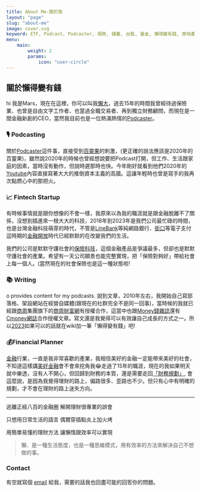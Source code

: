 ```yaml
---
title: About Me-關於我
layout: "page"
slug: "about-me"
image: cover.svg
keyword: ETF, Podcast, Podcaster, 保險, 儲蓄, 台股, 基金, 懶得變有錢, 房地產, 投資理財, 支出, 收入, 理財規劃, 瑪斯理財兩三事, 稅務, 總體經濟, 美股, 職涯心得, 股利收入, 複委託, 記帳, 讀書心得, 財務規劃, 財商, 貸款, 資產配置, 退休規劃, 開源節流
menu:
    main:
        weight: 2
        params:
            icon: "user-circle"
---
```


## 關於**懶得變有錢**

hi 我是Mars，現在在這裡，你可以叫我[懶大](http://www.facebook.com/lazytoberich)，過去15年的時間我曾經待過保險業、也曾是自由文字工作者、也當過全職交易者、再到獨立財務顧問，而現在是一間金融新創的CEO，當然我目前也是一位熱滿熱情的[Podcaster](https://solink.soundon.fm/lazytoberich)。

### 🎙️ Podcasting

關於[Podcaster](https://solink.soundon.fm/lazytoberich)這件事，直接受到[百靈果](https://www.bing.com/ck/a?!&&p=3c2419c40e1c3f11JmltdHM9MTY5NjgwOTYwMCZpZ3VpZD0zNDM4NmE1OS00YjIxLTYwYmMtMWY2My03OWZiNGE1ZjYxY2UmaW5zaWQ9NTIzMw&ptn=3&hsh=3&fclid=34386a59-4b21-60bc-1f63-79fb4a5f61ce&psq=%e7%99%be%e9%9d%88%e6%9e%9c&u=a1aHR0cHM6Ly93d3cuZmFjZWJvb2suY29tL2JhaWxpbmdndW9uZXdzLw&ntb=1)的刺激，(更正確的說法應該是2020年的百靈果)，雖然說2020年的時候也曾經想說要把Podcast打開，但工作、生活跟家庭的因素，當時沒有動作，但說時遲那時也快。今年剛好就看到他們2020年的[Youtube](https://www.youtube.com/watch?v=FkeY1xxGcWk)內容直接寫著大大的推倒資本主義的高牆。這讓年輕時也曾是寫手的我再次點燃心中的那把火。

### 📈 Fintech Startup

有時候事情就是跟你想像的不會一樣，我原來以為我的職涯就是跟金融脫離不了關係，沒想到插進來一根大大的科技，2018年到2023年是我們公司最忙碌的時間，也是台灣金融科技萌芽的時代，不管是[LineBank](https://event.linebank.com.tw/)等純網路銀行、[街口](https://www.jkos.com/)等電子支付這時期的[金融開放](http://ftrc-ob.nccu.edu.tw/)時代已經默默的在改變我們的生活。

我們的公司是默默守護社會的[保險科技](https://www.hippoinsurance.com.tw/)，這個金融產品是爭議最多，但卻也是默默守護社會的產業。希望有一天公司願景也能完整實現，把「保險對夠好」帶給社會上每一個人。(當然現在的社會保險也是這一種狀態啦!

### 📚 Writing
o provides content for my podcasts.
說到文章，2010年左右，我開始自己寫部落格、架設網站在經營自媒體(跟現在的社群完全不是同一回事)，當時候的我就已經跟[商周](https://www.businessweekly.com.tw/)集團旗下的[商周財富網](https://wealth.businessweekly.com.tw/FColumnList.aspx?Column_No=0205)有授權合作，這當中也跟[Money錢雜誌](https://money.cmoney.tw/search/for-celebrity?id=42&orderBy=5)還有[Cmoney網誌](https://www.cmoney.tw/notes/?cid=22814)合作授權文章。寫文還是我覺得可以有效讓自己成長的方式之一。所以[2023](https://zh.wikipedia.org/zh-tw/2023%E5%B9%B4)如果可以的話就在wiki加一筆「懶得變有錢」吧!

### 💰Financial Planner

[金融](https://www.eslite.com/product/1001122732383248)行業，一直是我非常喜歡的產業，我相信美好的金融一定能帶來美好的社會，不知道這樣講[美好金融](https://goodfinance.com/)會不會來挖角我😂走過了15年的職涯，現在的我如果明天就中樂透，沒有人不開心，但回歸到財務的本質，還是需要走回[「財務規劃」](https://lazytoberich.com.tw/categories/%E8%B2%A1%E5%8B%99%E8%A6%8F%E5%8A%83%E8%A6%81%E9%9B%9E%E6%B9%AF/), 會這麼說，是因為我覺得理財的路上，偏路很多、歪路也不少。但只有心中有明確的規劃，才不會在理財的路上迷失方向。

---
逃離正經八百的金融圈
解開理財很專業的誤會

只想用日常生活的語言
偶爾穿插點炎上加火烤

用簡單易懂的理財方法
讓懶惰跟效率可以實現

> 懶．是一種生活態度，也是一種思維模式，用有效率的方法來解決自己不想做的事。
> 

### Contact

有空就寫個 [email](mailto:marskingx@gmail.com) 給我，需要的話我也回盡可能的回筶你的問題。